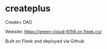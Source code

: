 # createplus
Create+ DAO

Website:
https://green-cloud-6156.on.fleek.co/

Built on Fleek and deployed via Github
